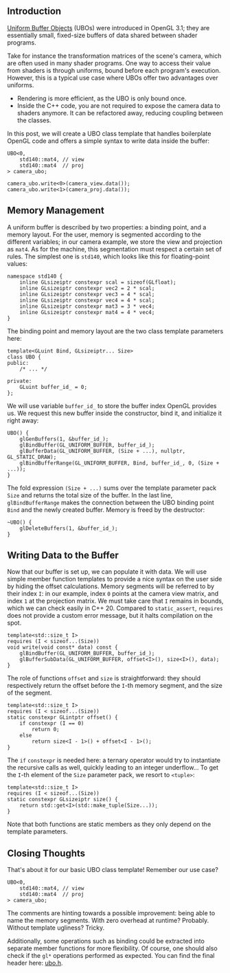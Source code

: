 ## Introduction

[Uniform Buffer Objects](https://www.khronos.org/opengl/wiki/Uniform_Buffer_Object) (UBOs) were introduced in OpenGL 3.1; they are essentially small, fixed-size buffers of data shared between shader programs.

Take for instance the transformation matrices of the scene's camera, which are often used in many shader programs.
One way to access their value from shaders is through uniforms, bound before each program's execution.
However, this is a typical use case where UBOs offer two advantages over uniforms.
* Rendering is more efficient, as the UBO is only bound once.
* Inside the C++ code, you are not required to expose the camera data to shaders anymore.
  It can be refactored away, reducing coupling between the classes.

In this post, we will create a UBO class template that handles boilerplate OpenGL code and offers a simple syntax to write data inside the buffer:

```cpp20
UBO<0,
    std140::mat4, // view
    std140::mat4  // proj
> camera_ubo;

camera_ubo.write<0>(camera_view.data());
camera_ubo.write<1>(camera_proj.data());
```

## Memory Management

A uniform buffer is described by two properties: a binding point, and a memory layout.
For the user, memory is segmented according to the different variables; in our camera example, we store the view and projection as `mat4`.
As for the machine, this segmentation must respect a certain set of rules.
The simplest one is `std140`, which looks like this for floating-point values:

```cpp20
namespace std140 {
    inline GLsizeiptr constexpr scal = sizeof(GLfloat);
    inline GLsizeiptr constexpr vec2 = 2 * scal;
    inline GLsizeiptr constexpr vec3 = 4 * scal;
    inline GLsizeiptr constexpr vec4 = 4 * scal;
    inline GLsizeiptr constexpr mat3 = 3 * vec4;
    inline GLsizeiptr constexpr mat4 = 4 * vec4;
}
```

The binding point and memory layout are the two class template parameters here:

```cpp20
template<GLuint Bind, GLsizeiptr... Size>
class UBO {
public:
    /* ... */

private:
    GLuint buffer_id_ = 0;
};
```

We will use variable `buffer_id_` to store the buffer index OpenGL provides us.
We request this new buffer inside the constructor, bind it, and initialize it right away:

```cpp20
UBO() {
    glGenBuffers(1, &buffer_id_);
    glBindBuffer(GL_UNIFORM_BUFFER, buffer_id_);
    glBufferData(GL_UNIFORM_BUFFER, (Size + ...), nullptr, GL_STATIC_DRAW);
    glBindBufferRange(GL_UNIFORM_BUFFER, Bind, buffer_id_, 0, (Size + ...));
}
```

The fold expression `(Size + ...)` sums over the template parameter pack `Size` and returns the total size of the buffer.
In the last line, `glBindBufferRange`  makes the connection between the UBO binding point `Bind` and the newly created buffer.
Memory is freed by the destructor:

```cpp20
~UBO() {
    glDeleteBuffers(1, &buffer_id_);
}
```

## Writing Data to the Buffer

Now that our buffer is set up, we can populate it with data.
We will use simple member function templates to provide a nice syntax on the user side by hiding the offset calculations.
Memory segments will be referred to by their index `I`: in our example, index `0` points at the camera view matrix, and index `1` at the projection matrix.
We must take care that `I` remains in bounds, which we can check easily in C++ 20.
Compared to `static_assert`, `requires` does not provide a custom error message, but it halts compilation on the spot.

```cpp20
template<std::size_t I>
requires (I < sizeof...(Size))
void write(void const* data) const {
    glBindBuffer(GL_UNIFORM_BUFFER, buffer_id_);
    glBufferSubData(GL_UNIFORM_BUFFER, offset<I>(), size<I>(), data);
}
```

The role of functions `offset` and `size` is straightforward: they should respectively return the offset before the `I`-th memory segment, and the size of the segment.

```cpp20
template<std::size_t I>
requires (I < sizeof...(Size))
static constexpr GLintptr offset() {
    if constexpr (I == 0)
        return 0;
    else
        return size<I - 1>() + offset<I - 1>();
}
```

The `if` `constexpr` is needed here: a ternary operator would try to instantiate the recursive calls as well, quickly leading to an integer underflow...
To get the `I`-th element of the `Size` parameter pack, we resort to `<tuple>`:

```cpp20
template<std::size_t I>
requires (I < sizeof...(Size))
static constexpr GLsizeiptr size() {
    return std::get<I>(std::make_tuple(Size...));
}
```

Note that both functions are static members as they only depend on the template parameters.

## Closing Thoughts

That's about it for our basic UBO class template!
Remember our use case?

```cpp20
UBO<0,
    std140::mat4, // view
    std140::mat4  // proj
> camera_ubo;
```

The comments are hinting towards a possible improvement: being able to name the memory segments.
With zero overhead at runtime?
Probably.
Without template ugliness?
Tricky.

Additionally, some operations such as binding could be extracted into separate member functions for more flexibility.
Of course, one should also check if the `gl*` operations performed as expected.
You can find the final header here: [ubo.h](./ubo.h).
